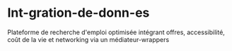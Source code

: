 # Int-gration-de-donn-es
Plateforme de recherche d'emploi optimisée intégrant offres, accessibilité, coût de la vie et networking via un médiateur-wrappers
